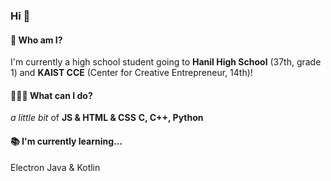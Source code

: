 ### Hi 👋

#### 👀 Who am I?
I'm currently a high school student going to **Hanil High School** (37th, grade 1) 
and **KAIST CCE** (Center for Creative Entrepreneur, 14th)!

#### 🧑🏻‍💻 What can I do?
*a little bit* of **JS & HTML & CSS**
**C, C++, Python**

#### 📚 I'm currently learning...
Electron
Java & Kotlin





<!--
**jonghyunii/jonghyunii** is a ✨ _special_ ✨ repository because its `README.md` (this file) appears on your GitHub profile.

Here are some ideas to get you started:

- 🔭 I’m currently working on ...
- 🌱 I’m currently learning ...
- 👯 I’m looking to collaborate on ...
- 🤔 I’m looking for help with ...
- 💬 Ask me about ...
- 📫 How to reach me: ...
- 😄 Pronouns: ...
- ⚡ Fun fact: ...
-->
